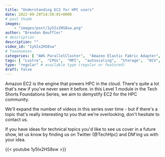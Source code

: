 ```yaml
---
title: "Understanding EC2 for HPC users"
date: 2022-09-29T14:59:01+0000
# post thumb
images:
    - "images/post/1y5Ix2HS8sw.png"
author: "Brendan Bouffler"
# description
description: ""
video_id: "1y5Ix2HS8sw"
# Taxonomies
categories: [ "AWS ParallelCluster",  "Amazon Elastic Fabric Adapter",  "Amazon NICE DCV",  "Life Sciences", ]
tags: [ "Lustre",  "CPUs",  "MPI",  "autoscaling",  "Storage",  "DCV",  "cloud computing",  "EC2",  "ParallelCluster",  "HPC",  "vizualization",  "Schedulers",  "technical computing",  "tightly-coupled",  "elastic fabric adapter",  "hpc foundations",  "bioinformatics",  "scientific computing",  "infiniband",  "elastic",  "High Performance Computing",  "virtualization",  "GPUs",  "EFA",  "techshorts", ]
type: "regular" # available type (regular or featured)
draft: false
---
```


Amazon EC2 is the engine that powers HPC in the cloud. There's quite a lot that's new if you've never seen it before. in this Level 1 module in the Tech Shorts Foundations Series, we aim to demystify EC2 for the HPC community.

We'll expand the number of videos in this series over time - but if there's a topic that's really interesting to you that we're overlooking, don't hesitate to contact us.

If you have ideas for technical topics you'd like to see us cover in a future show, let us know by finding us on Twitter (@TechHpc) and DM'ing us with your idea.

{{< youtube 1y5Ix2HS8sw >}}